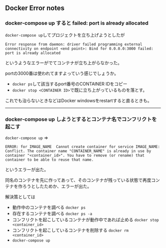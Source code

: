 ## Docker Error notes

### docker-compose up すると failed: port is already allocated

`docker-compose up`してプロジェクトを立ち上げようとしたが

`
Error response from daemon: driver failed programming external connectivity on endpoint <end point>: Bind for 0.0.0.0:3000 failed: port is already allocated
`

というようなエラーがでてコンテナが立ち上がらなかった。

portの3000番は使われてますよっていう感じでしょうか。

- `docker ps`して該当するport番号のCONTAINER IDをコピー
- `docker stop <CONTAINER ID>`で既に立ち上がっているものを落とす。

これでも治らないときなどはDocker windowsをrestartすると直るときも。

---

### docker-compose up しようとするとコンテナ名でコンフリクトを起こす

`docker-compose up`
=> 
```
ERROR: for IMAGE_NAME  Cannot create container for service IMAGE_NAME: Conflict. The container name "CONTAINER_NAME" is already in use by container "<container_id>". You have to remove (or rename) that container to be able to reuse that name.
```

というエラーが出た。

同名のコンテナを先に作ってあって、そのコンテナが残っている状態で再度コンテナを作ろうとしたためか、エラーが出た。

解決策としては
- 動作中のコンテナを調べる  `docker ps`
- 存在するコンテナを調べる  `docker ps -a`
- コンフリクトを起こしているコンテナが動作中であれば止める  `docker stop <container_id>`
- コンフリクトを起こしているコンテナを削除する  `docker rm <container_id>`
- `docker-compose up`


